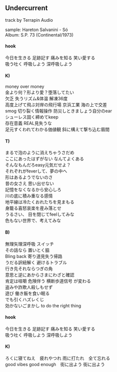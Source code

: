 ## Undercurrent

track by Terrapin Audio  

sample:
Hareton Salvanini - Só  
Album: S.P. 73 (Continental/1973)

#### hook

今日を生きる 足跡記す 痛みを知る 笑い愛する  
吸う吐く 呼吸しよう 深呼吸しよう  

#### K)

money over money  
金より何？形より愛？堕落してたい  
欠乏 失うリズム&体温 解凍36度   
高度上げて飛ぶ対岸の飛行場 京浜工業 海の上で交差  
smog 切り裂く情報操作 防災しときましょう自分のear  
シューレス固く締めてkeep  
存在意義 REAL見失うな  
足元すくわれてわかる価値観 斜に構えて撃ち込む眉間  

#### T)

まるで泡のように消えちゃうさだめ  
ここにあったはずがない なんてよくある  
そんなもんだろeasy元気だせよ？  
それぞれがfeverして、夢の中へ   
形はあるようでないのさ  
昔の女さえ 思い出せない  
記憶をなくなるから安心しろ  
川の底に積み重なる感情  
地平線は冷たくおれたちを見まもる  
身籠る喜怒哀楽を産み落とせ  
うるさい、 目を閉じてfeelしてみな  
色もない世界で、考えてみな  

#### B)

無理矢理深呼吸 スイッチ  
その話なら 置いとく脇  
Bling back 寄り道見失う帰路  
うだる訳紐解く 避けるトラブル  
行き先それならつぎの角  
意思と逆にあからさまにわざと確認  
肯定は咀嚼 危険伴う 横断歩道信号 が変わる  
盗みや詐欺人殺しもせず  
遊び 働き飯を食い眠る  
でも引くハズレくじ  
効かないごまかし to do the right thing  

#### hook

今日を生きる 足跡記す 痛みを知る 笑い愛する  
吸う吐く 呼吸しよう 深呼吸しよう  

#### K)

ろくに寝てねえ　疲れやつれ 雨に打たれ　全て忘れる  
good vibes good enough　街に出よう 街に出よう  
